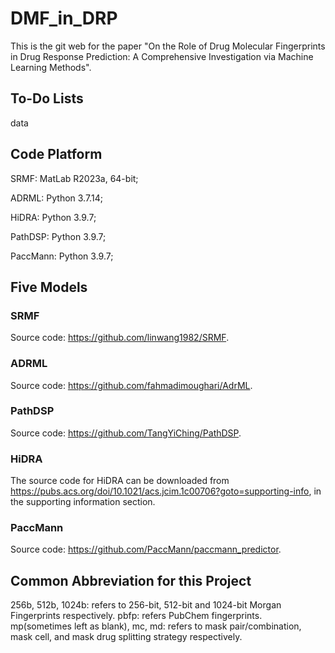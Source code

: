 # DMF_in_DRP

This is the git web for the paper "On the Role of Drug Molecular Fingerprints in Drug Response Prediction: A Comprehensive Investigation via Machine Learning Methods".

## To-Do Lists
data

## Code Platform
SRMF: MatLab R2023a, 64-bit;

ADRML: Python 3.7.14;

HiDRA: Python 3.9.7;

PathDSP: Python 3.9.7; 

PaccMann: Python 3.9.7;

## Five Models

### SRMF

Source code: <https://github.com/linwang1982/SRMF>.

### ADRML

Source code: <https://github.com/fahmadimoughari/AdrML>.

### PathDSP

Source code: <https://github.com/TangYiChing/PathDSP>.

### HiDRA

The source code for HiDRA can be downloaded from <https://pubs.acs.org/doi/10.1021/acs.jcim.1c00706?goto=supporting-info>, in the supporting information section.


### PaccMann

Source code: <https://github.com/PaccMann/paccmann_predictor>.

## Common Abbreviation for this Project
256b, 512b, 1024b: refers to 256-bit, 512-bit and 1024-bit Morgan Fingerprints respectively.
pbfp: refers PubChem fingerprints.
mp(sometimes left as blank), mc, md: refers to mask pair/combination, mask cell, and mask drug splitting strategy respectively.
